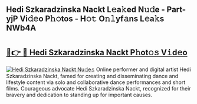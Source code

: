 ## Hedi Szkaradzinska Nackt L𝚎a𝚔ed N𝚞𝚍e - Part-yjP Vi𝚍𝚎o P𝚑𝚘tos - H𝚘𝚝 O𝚗𝚕yf𝚊ns L𝚎a𝚔s NWb4A

# <h2><a href="http://kf1qkf.oniu.top/?m=Hedi+Szkaradzinska+Nackt">🔗👉 🔴 Hedi Szkaradzinska Nackt P𝚑ot𝚘𝚜 V𝚒d𝚎o</a></h2>

[![Hedi Szkaradzinska Nackt Nu𝚍e𝚜](https://i.imgur.com/0qMVB7G.gif)](http://kf1qkf.oniu.top/?m=Hedi+Szkaradzinska+Nackt)
Online performer and digital artist Hedi Szkaradzinska Nackt, famed for creating and disseminating dance and lifestyle content via solo and collaborative dance performances and short films. Courageous advocate Hedi Szkaradzinska Nackt, recognized for their bravery and dedication to standing up for important causes.  
